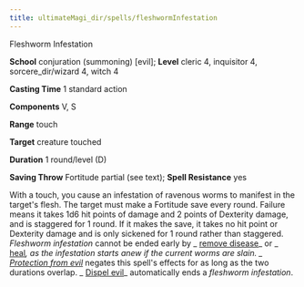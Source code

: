 ```yaml
---
title: ultimateMagi_dir/spells/fleshwormInfestation
---
```

Fleshworm Infestation

**School** conjuration (summoning) [evil]; **Level** cleric 4, inquisitor 4, sorcere_dir/wizard 4, witch 4

**Casting Time** 1 standard action

**Components** V, S

**Range** touch

**Target** creature touched

**Duration** 1 round/level (D)

**Saving Throw** Fortitude partial (see text); **Spell Resistance** yes

With a touch, you cause an infestation of ravenous worms to manifest in the target's flesh. The target must make a Fortitude save every round. Failure means it takes 1d6 hit points of damage and 2 points of Dexterity damage, and is staggered for 1 round. If it makes the save, it takes no hit point or Dexterity damage and is only sickened for 1 round rather than staggered. _Fleshworm infestation_ cannot be ended early by _ [remove disease](spell_dir/removeDisease#_remove-disease)_ or _ [heal](spells/heal#_heal)_, as the infestation starts anew if the current worms are slain. _ [Protection from evil](spell_dir/protectionFromEvil#_protection-from-evil)_ negates this spell's effects for as long as the two durations overlap. _ [Dispel evil](spells/dispelEvil#_dispel-evil)_ automatically ends a _fleshworm infestation_.

